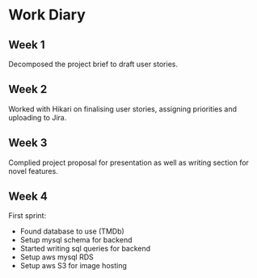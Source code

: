 # Work Diary

## Week 1
Decomposed the project brief to draft user stories.

## Week 2
Worked with Hikari on finalising user stories, assigning priorities and uploading to Jira.

## Week 3
Complied project proposal for presentation as well as writing section for novel features.

## Week 4
First sprint:
- Found database to use (TMDb)
- Setup mysql schema for backend
- Started writing sql queries for backend
- Setup aws mysql RDS
- Setup aws S3 for image hosting